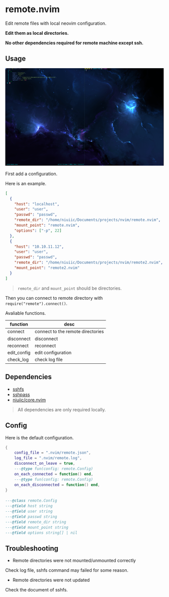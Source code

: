 # remote.nvim

Edit remote files with local neovim configuration.

**Edit them as local directories.**

**No other dependencies required for remote machine except ssh.**

## Usage

<img src="https://github.com/niuiic/assets/blob/main/remote.nvim/usage.gif" />

First add a configuration.

Here is an example.

```json
[
  {
    "host": "localhost",
    "user": "user",
    "passwd": "passwd",
    "remote_dir": "/home/niuiic/Documents/projects/nvim/remote.nvim",
    "mount_point": "remote.nvim",
    "options": ["-p", 22]
  },
  {
    "host": "10.10.11.12",
    "user": "user",
    "passwd": "passwd",
    "remote_dir": "/home/niuiic/Documents/projects/nvim/remote2.nvim",
    "mount_point": "remote2.nvim"
  }
]
```

> `remote_dir` and `mount_point` should be directories.

Then you can connect to remote directory with `require("remote").connect()`.

Avaliable functions.

| function    | desc                              |
| ----------- | --------------------------------- |
| connect     | connect to the remote directories |
| disconnect  | disconnect                        |
| reconnect   | reconnect                         |
| edit_config | edit configuration                |
| check_log   | check log file                    |

## Dependencies

- [sshfs](https://github.com/libfuse/sshfs)
- [sshpass](https://sourceforge.net/projects/sshpass)
- [niuiic/core.nvim](https://github.com/niuiic/core.nvim)

> All dependencies are only required locally.

## Config

Here is the default configuration.

```lua
{
	config_file = ".nvim/remote.json",
	log_file = ".nvim/remote.log",
	disconnect_on_leave = true,
	---@type fun(config: remote.Config)
	on_each_connected = function() end,
	---@type fun(config: remote.Config)
	on_each_disconnected = function() end,
}

---@class remote.Config
---@field host string
---@field user string
---@field passwd string
---@field remote_dir string
---@field mount_point string
---@field options string[] | nil
```

## Troubleshooting

- Remote directories were not mounted/unmounted correctly

Check log file, sshfs command may failed for some reason.

- Remote directories were not updated

Check the document of sshfs.
